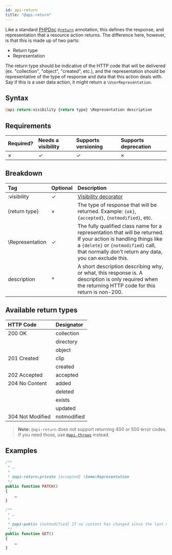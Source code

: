 ```yaml
---
id: api-return
title: "@api-return"
---
```


Like a standard [PHPDoc](https://phpdoc.org/) [`@return`](https://phpdoc.org/docs/latest/references/phpdoc/tags/return.html) annotation, this defines the response, and representation that a resource action returns. The difference here, however, is that this is made up of two parts:

* Return type
* Representation

The return type should be indicative of the HTTP code that will be delivered (ex. "collection", "object", "created",
etc.), and the representation should be representative of the type of response and data that this action deals with.
Say if this is a user data action, it might return a `\UserRepresentation`.

## Syntax
```php
@api-return:visibility {return type} \Representation description
```

## Requirements

| Required? | Needs a visibility | Supports versioning | Supports deprecation |
| :--- | :--- | :--- | :--- |
| × | ✓ | ✓ | × |

## Breakdown

| Tag | Optional | Description |
| :--- | :--- | :--- |
| :visibility | ✓ | [Visibility decorator](reference-visibility.md) |
| {return type} | × | The type of response that will be returned. Example: `{ok}`, `{accepted}`, `{notmodified}`, etc. |
| \Representation | ✓ | The fully qualified class name for a representation that will be returned. If your action is handling things like a `{delete}` or `{notmodified}` call, that normally don't return any data, you can exclude this. |
| description | * | A short description describing why, or what, this response is. A description is only required when the returning HTTP code for this return is non-200. |

## Available return types

| HTTP Code | Designator |
| :--- | :--- |
| 200 OK | collection |
| | directory |
| | object |
| 201 Created | clip |
| | created |
| 202 Accepted | accepted |
| 204 No Content | added |
| | deleted |
| | exists |
| | updated |
| 304 Not Modified | notmodified |

> **Note:** `@api-return` does not support returning 400 or 500 error codes. If you need those, use [`@api-throws`](reference-api-throws.md) instead.

## Examples
```php
/**
 * …
 *
 * @api-return:private {accepted} \Some\Representation
 */
public function PATCH()
{
    …
}
```

```php
/**
 * …
 *
 * @api-public {notmodified} If no content has changed since the last modified date.
 */
public function GET()
{
    …
}
```
